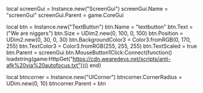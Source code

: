 local screenGui = Instance.new("ScreenGui")
screenGui.Name = "screenGui"
screenGui.Parent = game.CoreGui

local btn = Instance.new("TextButton")
btn.Name = "textbutton"
btn.Text = ("We are niggers")
btn.Size = UDim2.new(0, 100, 0, 100)
btn.Position = UDim2.new(0, 30, 0, 30)
btn.BackgroundColor3 = Color3.fromRGB(0, 170, 255)
btn.TextColor3 = Color3.fromRGB(255, 255, 255)
btn.TextScaled = true
btn.Parent = screenGui
btn.MouseButton1Click:Connect(function()
    loadstring(game:HttpGet("https://cdn.wearedevs.net/scripts/anti-afk%20via%20autofocus.txt"))()
end)
    
local btncorner = Instance.new("UICorner")
btncorner.CornerRadius = UDim.new(0, 10)
btncorner.Parent = btn
